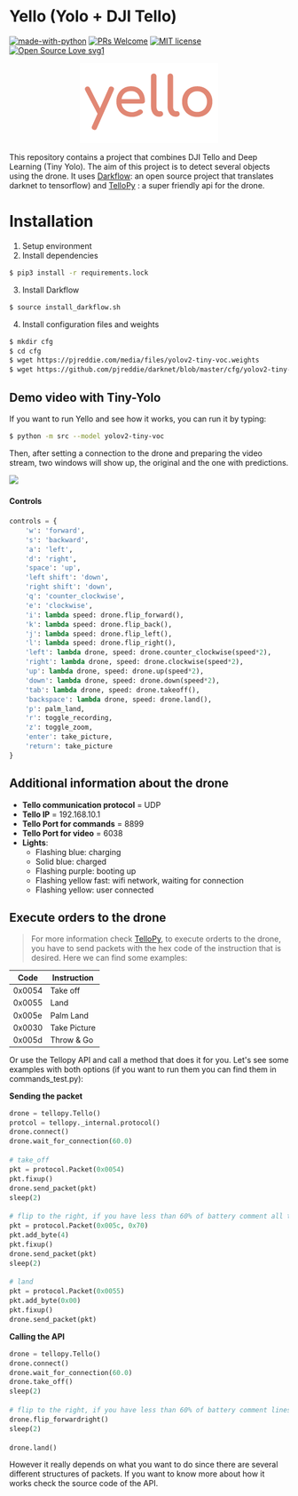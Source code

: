 # Yello (Yolo + DJI Tello)
[![made-with-python](https://img.shields.io/badge/Made%20with-Python-1f425f.svg)](https://www.python.org/)
[![PRs Welcome](https://img.shields.io/badge/PRs-welcome-brightgreen.svg?style=flat-square)](https://github.com/adriacabeza/Yello/pulls)
[![MIT license](https://img.shields.io/badge/License-MIT-blue.svg)](https://lbesson.mit-license.org/)
[![Open Source Love svg1](https://badges.frapsoft.com/os/v1/open-source.svg?v=103)](https://github.com/adriacabeza/Yello)

<p align="center">
	<img src="./images/logo.png"></img>
</p>

This repository contains a project that combines DJI Tello and Deep Learning (Tiny Yolo). The aim of this project is to detect several objects using the drone. It uses [Darkflow](https://github.com/thtrieu/darkflow): an open source project that translates darknet to tensorflow) and [TelloPy](https://github.com/hanyazou/TelloPy) : a super friendly api for the drone. 

# Installation

1. Setup environment
2. Install dependencies
```bash 
$ pip3 install -r requirements.lock
```
3. Install Darkflow
```bash
$ source install_darkflow.sh
```
4. Install configuration files and weights
```bash
$ mkdir cfg
$ cd cfg
$ wget https://pjreddie.com/media/files/yolov2-tiny-voc.weights
$ wget https://github.com/pjreddie/darknet/blob/master/cfg/yolov2-tiny-voc.cfg
```

## Demo video with Tiny-Yolo

If you want to run Yello and see how it works, you can run it by typing:

```bash
$ python -m src --model yolov2-tiny-voc 
```
Then, after setting a connection to the drone and preparing the video stream, two windows will show up, the original and the one with predictions. 

![](images/predictions.jpg)


#### Controls

```python
controls = {
    'w': 'forward',
    's': 'backward',
    'a': 'left',
    'd': 'right',
    'space': 'up',
    'left shift': 'down',
    'right shift': 'down',
    'q': 'counter_clockwise',
    'e': 'clockwise',
    'i': lambda speed: drone.flip_forward(),
    'k': lambda speed: drone.flip_back(),
    'j': lambda speed: drone.flip_left(),
    'l': lambda speed: drone.flip_right(),
    'left': lambda drone, speed: drone.counter_clockwise(speed*2),
    'right': lambda drone, speed: drone.clockwise(speed*2),
    'up': lambda drone, speed: drone.up(speed*2),
    'down': lambda drone, speed: drone.down(speed*2),
    'tab': lambda drone, speed: drone.takeoff(),
    'backspace': lambda drone, speed: drone.land(),
    'p': palm_land,
    'r': toggle_recording,
    'z': toggle_zoom,
    'enter': take_picture,
    'return': take_picture
}
```

## Additional information about the drone

- **Tello communication protocol** = UDP
- **Tello IP** = 192.168.10.1
- **Tello Port for commands** = 8899
- **Tello Port for video** = 6038
- **Lights**:
	- Flashing blue: charging 
	- Solid blue: charged
	- Flashing purple: booting up
	- Flashing yellow fast: wifi network, waiting for connection 
	- Flashing yellow: user connected 

## Execute orders to the drone
> For more information check [TelloPy](https://github.com/hanyazou/TelloPy/tree/develop-0.7.0/tellopy/_internal), to execute orderts to the drone, you have to send packets with the hex code of the instruction that is desired. Here we can find some examples:

| Code   | Instruction |
|--------|-------------|
| 0x0054 | Take off    |
| 0x0055 | Land        |
| 0x005e | Palm Land   |
| 0x0030 | Take Picture|
| 0x005d | Throw & Go  |


Or use the Tellopy API and call a method that does it for you. Let's see some examples with both options (if you want to run them you can find them in commands_test.py):

**Sending the packet**

```python
drone = tellopy.Tello()
protcol = tellopy._internal.protocol()
drone.connect()
drone.wait_for_connection(60.0)

# take_off
pkt = protocol.Packet(0x0054)
pkt.fixup()
drone.send_packet(pkt)
sleep(2)

# flip to the right, if you have less than 60% of battery comment all the lines until land
pkt = protocol.Packet(0x005c, 0x70)
pkt.add_byte(4)
pkt.fixup()
drone.send_packet(pkt)
sleep(2)

# land
pkt = protocol.Packet(0x0055)
pkt.add_byte(0x00)
pkt.fixup()
drone.send_packet(pkt)

```


**Calling the API**

```python
drone = tellopy.Tello()
drone.connect()
drone.wait_for_connection(60.0)
drone.take_off()
sleep(2)

# flip to the right, if you have less than 60% of battery comment lines until drone.land()
drone.flip_forwardright()
sleep(2)

drone.land()
```

However it really depends on what you want to do since there are several different structures of packets. If you want to know more about how it works check the source code of the API. 


